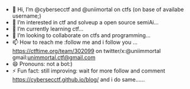 - 👋 Hi, I’m @cybersecctf and @uniimortal on ctfs (on base of availabe username;)
- 👀 I’m interested in ctf and solveup a open source semiAi...
- 🌱 I’m currently learning ctf...
- 💞️ I’m looking to collaborate on ctfs and programming...
- 📫 How to reach me :follow me and i follow you ... https://ctftime.org/team/302099 on twitter/x:@uniimmortal gmail:unimmortal.ctf@gmail.com
- 😄 Pronouns: not a bot:)
- ⚡ Fun fact: still improving: wait for more follow and comment https://cybersecctf.github.io/blog/ and i do same......

<!---
cybersecctf/cybersecctf is a ✨ special ✨ repository because its `README.md` (this file) appears on your GitHub profile.
You can click the Preview link to take a look at your changes.
--->
